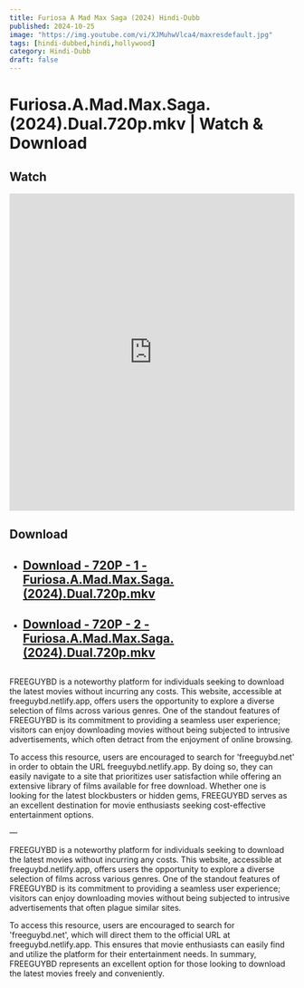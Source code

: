 ```yaml
---
title: Furiosa A Mad Max Saga (2024) Hindi-Dubb
published: 2024-10-25
image: "https://img.youtube.com/vi/XJMuhwVlca4/maxresdefault.jpg"
tags: [hindi-dubbed,hindi,hollywood]
category: Hindi-Dubb
draft: false
---
```


# Furiosa.A.Mad.Max.Saga.(2024).Dual.720p.mkv | Watch & Download
  
## Watch

<iframe  frameborder="0"  allowfullscreen="true"  scrolling="no"  allow="autoplay;fullscreen"  src="https://freecatv.pages.dev/gdplayer?player=fluidplayer&provider=rand&format=video%2Fmp4&link=https://spyderrock.com/urjf5113-Furiosa.mkv"  style="border:0px #ffffff none;" height="560px" width="100%" allowfullscreen></iframe>

## Download  


* ##  [Download - 720P - 1 - Furiosa.A.Mad.Max.Saga.(2024).Dual.720p.mkv](https://spyderrock.com/urjf5113-Furiosa.mkv) 
* ##  [Download - 720P - 2 - Furiosa.A.Mad.Max.Saga.(2024).Dual.720p.mkv](https://vik1ngfile.uk.to/f/E7iOL9CpgZ) 
## 
FREEGUYBD is a noteworthy platform for individuals seeking to download the latest movies without incurring any costs. This website, accessible at freeguybd.netlify.app, offers users the opportunity to explore a diverse selection of films across various genres. One of the standout features of FREEGUYBD is its commitment to providing a seamless user experience; visitors can enjoy downloading movies without being subjected to intrusive advertisements, which often detract from the enjoyment of online browsing.

To access this resource, users are encouraged to search for 'freeguybd.net' in order to obtain the URL freeguybd.netlify.app. By doing so, they can easily navigate to a site that prioritizes user satisfaction while offering an extensive library of films available for free download. Whether one is looking for the latest blockbusters or hidden gems, FREEGUYBD serves as an excellent destination for movie enthusiasts seeking cost-effective entertainment options.

—

FREEGUYBD is a noteworthy platform for individuals seeking to download the latest movies without incurring any costs. This website, accessible at freeguybd.netlify.app, offers users the opportunity to explore a diverse selection of films across various genres. One of the standout features of FREEGUYBD is its commitment to providing a seamless user experience; visitors can enjoy downloading movies without being subjected to intrusive advertisements that often plague similar sites.

To access this resource, users are encouraged to search for 'freeguybd.net', which will direct them to the official URL at freeguybd.netlify.app. This ensures that movie enthusiasts can easily find and utilize the platform for their entertainment needs. In summary, FREEGUYBD represents an excellent option for those looking to download the latest movies freely and conveniently.
 

